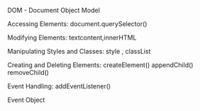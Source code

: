 DOM - Document Object Model

Accessing Elements:
document.querySelector()

Modifying Elements:
textcontent,innerHTML

Manipulating Styles and Classes:
style , classList

Creating and Deleting Elements:
createElement()
appendChild()
removeChild()

Event Handling:
addEventListener()

Event Object
